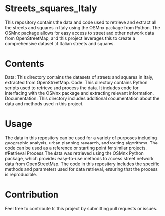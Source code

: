 # Streets_squares_Italy
This repository contains the data and code used to retrieve and extract all the streets and squares in Italy using the OSMnx package from Python. The OSMnx package allows for easy access to street and other network data from OpenStreetMap, and this project leverages this to create a comprehensive dataset of Italian streets and squares.
# Contents
Data: This directory contains the datasets of streets and squares in Italy, extracted from OpenStreetMap.
Code: This directory contains Python scripts used to retrieve and process the data. It includes code for interfacing with the OSMnx package and extracting relevant information.
Documentation: This directory includes additional documentation about the data and methods used in this project.
# Usage
The data in this repository can be used for a variety of purposes including geographic analysis, urban planning research, and routing algorithms. The code can be used as a reference or starting point for similar projects.
#Retrieval Process
The data was retrieved using the OSMnx Python package, which provides easy-to-use methods to access street network data from OpenStreetMap. The code in this repository includes the specific methods and parameters used for data retrieval, ensuring that the process is reproducible.

# Contribution
Feel free to contribute to this project by submitting pull requests or issues.
